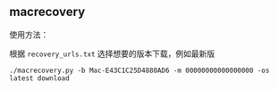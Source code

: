 ## macrecovery

使用方法：

根据 ` recovery_urls.txt ` 选择想要的版本下载，例如最新版

```
./macrecovery.py -b Mac-E43C1C25D4880AD6 -m 00000000000000000 -os latest download
```

